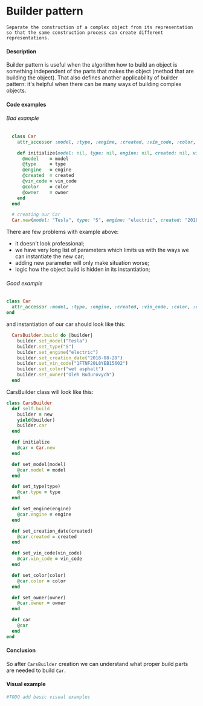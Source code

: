 # Builder pattern

``Separate the construction of a complex object from its representation so that the same construction process can create different representations.``

#### Description

Builder pattern is useful when the algorithm how to build an object is something independent of the parts that makes the object (method that are building the object). That also defines another applicability of builder pattern: it's helpful when there can be many ways of building complex objects.

#### Code examples

###### Bad example

```ruby
  class Car
    attr_accessor :model, :type, :engine, :created, :vin_code, :color, :owner

    def initialize(model: nil, type: nil, engine: nil, created: nil, vin_code: nil, color: nil, owner: nil)
      @model    = model
      @type     = type
      @engine   = engine
      @created  = created
      @vin_code = vin_code
      @color    = color
      @owner    = owner
    end
  end

  # creating our Car
  Car.new(model: "Tesla", type: "S", engine: "electric", created: "2018-08-28", vin_code: "1FTNF20L8YEB15602", color: "wet asphalt", owner: "Oleh Budurovych")
```

There are few problems with example above:
- it doesn't look professional;
- we have very long list of parameters which limits us with the ways we can instantiate the new car;
- adding new parameter will only make situation worse;
- logic how the object build is hidden in its instantiation;

###### Good example

```ruby
class Car
  attr_accessor :model, :type, :engine, :created, :vin_code, :color, :owner
end
```
and instantiation of our car should look like this:

```ruby
  CarsBuilder.build do |builder|
    builder.set_model("Tesla")
    builder.set_type("S")
    builder.set_engine("electric")
    builder.set_creation_date("2018-08-28")
    builder.set_vin_code("1FTNF20L8YEB15602")
    builder.set_color("wet asphalt")
    builder.set_owner("Oleh Budurovych")
  end
```

CarsBuilder class will look like this:

```ruby
class CarsBuilder
  def self.build
    builder = new
    yield(builder)
    builder.car
  end

  def initialize
    @car = Car.new
  end

  def set_model(model)
    @car.model = model
  end

  def set_type(type)
    @car.type = type
  end

  def set_engine(engine)
    @car.engine = engine
  end

  def set_creation_date(created)
    @car.created = created
  end

  def set_vin_code(vin_code)
    @car.vin_code = vin_code
  end

  def set_color(color)
    @car.color = color
  end

  def set_owner(owner)
    @car.owner = owner
  end

  def car
    @car
  end
end
```

#### Conclusion

So after ```CarsBuilder``` creation we can understand what proper build parts are needed to build ```Car```.


#### Visual example

```ruby
#TODO add basic visual examples
```
